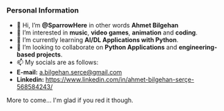 ### Personal Information
- 👋 Hi, I’m **@SparrowHere** in other words **Ahmet Bilgehan**
- 👀 I’m interested in **music**, **video games**, **animation** and **coding**.
- 🌱 I’m currently learning **AI/DL Applications with Python**.
- 💞️ I’m looking to collaborate on **Python Applications** and **engineering-based projects**.
- 📫 My socials are as follows:
- **E-mail:** a.bilgehan.serce@gmail.com
- **Linkedin:** https://www.linkedin.com/in/ahmet-bilgehan-serçe-568584243/

More to come... I'm glad if you red it though.
<!---
SparrowHere/SparrowHere is a ✨ special ✨ repository because its `README.md` (this file) appears on your GitHub profile.
You can click the Preview link to take a look at your changes.
--->
